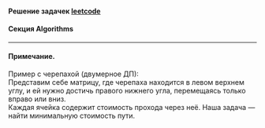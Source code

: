 #### Решение задачек [leetcode](https://leetcode.com/)
#### Секция <b>Algorithms</b>


***  

#### Примечание.  

Пример с черепахой (двумерное ДП):  
Представим себе матрицу, где черепаха находится в левом верхнем углу, и ей нужно достичь правого нижнего угла, перемещаясь только вправо или вниз.  
Каждая ячейка содержит стоимость прохода через неё. Наша задача — найти минимальную стоимость пути.  




